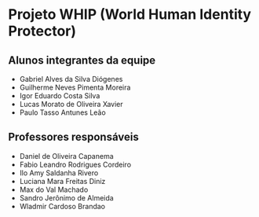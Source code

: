 # Projeto WHIP (World Human Identity Protector)


## Alunos integrantes da equipe

* Gabriel Alves da Silva Diógenes
* Guilherme Neves Pimenta Moreira
* Igor Eduardo Costa Silva
* Lucas Morato de Oliveira Xavier
* Paulo Tasso Antunes Leão

## Professores responsáveis

* Daniel de Oliveira Capanema
* Fabio Leandro Rodrigues Cordeiro
* Ilo Amy Saldanha Rivero
* Luciana Mara Freitas Diniz
* Max do Val Machado
* Sandro Jerônimo de Almeida
* Wladmir Cardoso Brandao

